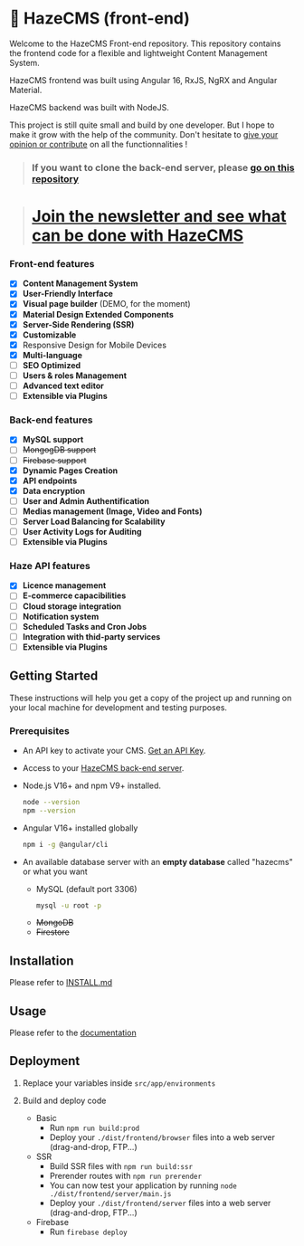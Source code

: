 # 🚀 HazeCMS (front-end)

Welcome to the HazeCMS Front-end repository. This repository contains the frontend code for a flexible and lightweight Content Management System.

HazeCMS frontend was built using Angular 16, RxJS, NgRX and Angular Material.

HazeCMS backend was built with NodeJS.

This project is still quite small and build by one developer. But I hope to make it grow with the help of the community. Don't hesitate to [give your opinion or contribute](https://github.com/techfever-soft/hazecms-frontend/issues) on all the functionnalities !

> ### If you want to clone the back-end server, please [go on this repository](https://github.com/techfever-soft/hazecms-backend)

> # [Join the newsletter and see what can be done with HazeCMS](https://hazecms.com)

### Front-end features

- [x] **Content Management System** 
- [x] **User-Friendly Interface**
- [x] **Visual page builder** (DEMO, for the moment)
- [x] **Material Design Extended Components**
- [x] **Server-Side Rendering (SSR)**
- [x] **Customizable**
- [x] Responsive Design for Mobile Devices
- [x] **Multi-language**
- [ ] **SEO Optimized**
- [ ] **Users & roles Management**
- [ ] **Advanced text editor**
- [ ] **Extensible via Plugins**

### Back-end features
- [x] **MySQL support**
- [ ] ~~MongogDB support~~
- [ ] ~~Firebase support~~
- [x] **Dynamic Pages Creation**
- [x] **API endpoints**
- [x] **Data encryption**
- [ ] **User and Admin Authentification**
- [ ] **Medias management (Image, Video and Fonts)**
- [ ] **Server Load Balancing for Scalability**
- [ ] **User Activity Logs for Auditing**
- [ ] **Extensible via Plugins**

### Haze API features
- [x] **Licence management**
- [ ] **E-commerce capacibilities**
- [ ] **Cloud storage integration**
- [ ] **Notification system**
- [ ] **Scheduled Tasks and Cron Jobs**
- [ ] **Integration with thid-party services**
- [ ] **Extensible via Plugins**

## Getting Started

These instructions will help you get a copy of the project up and running on your local machine for development and testing purposes.

### Prerequisites

- An API key to activate your CMS. [Get an API Key](https://hazecms.com).

- Access to your [HazeCMS back-end server](https://github.com/techfever-soft/hazecms-backend).

- Node.js V16+ and npm V9+ installed.

  ```bash
  node --version
  npm --version
  ```

- Angular V16+ installed globally

  ```bash
  npm i -g @angular/cli
  ```

- An available database server with an **empty database** called "hazecms" or what you want
  - MySQL (default port 3306)
    ```bash
    mysql -u root -p
    ```
  - ~~MongoDB~~
  - ~~Firestore~~
 
## Installation

Please refer to [INSTALL.md](https://github.com/techfever-soft/hazecms-frontend/blob/main/INSTALL.md)

## Usage

Please refer to the [documentation](https://hazecms/documentation)

## Deployment

1. Replace your variables inside `src/app/environments`

2. Build and deploy code
   - Basic
     - Run `npm run build:prod`
     - Deploy your `./dist/frontend/browser` files into a web server (drag-and-drop, FTP...)
   - SSR
     - Build SSR files with `npm run build:ssr`
     - Prerender routes with `npm run prerender`
     - You can now test your application by running `node ./dist/frontend/server/main.js`
     - Deploy your `./dist/frontend/server` files into a web server (drag-and-drop, FTP...)
   - Firebase
     - Run `firebase deploy`